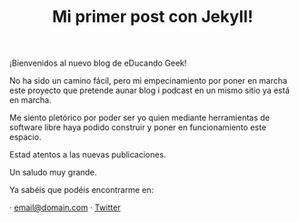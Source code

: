 ﻿---
layout: post
title: Mi primer post con Jekyll!
---

¡Bienvenidos al nuevo blog de eDucando Geek!

No ha sido un camino fácil, pero mi empecinamiento por poner en marcha este proyecto que pretende aunar blog i podcast en un mismo sitio ya está en marcha.

Me siento pletórico por poder ser yo quien mediante herramientas de software libre haya podido construir y poner en funcionamiento este espacio.

Estad atentos a las nuevas publicaciones. 

Un saludo muy grande.

Ya sabéis que podéis encontrarme en:

· [email@domain.com](mailto:email@domain.com)
· [Twitter](https://twitter.com/jgurillo) 
